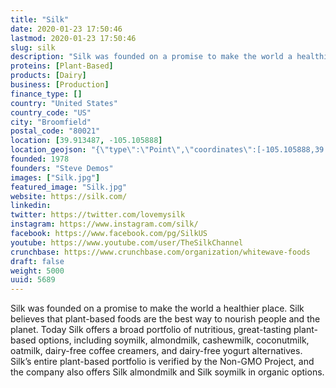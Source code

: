 ```yaml
---
title: "Silk"
date: 2020-01-23 17:50:46
lastmod: 2020-01-23 17:50:46
slug: silk
description: "Silk was founded on a promise to make the world a healthier place. Silk believes that plant-based foods are the best way to nourish people and the planet. Today Silk offers a broad portfolio of nutritious, great-tasting plant-based options, including soymilk, almondmilk, cashewmilk, coconutmilk, oatmilk, dairy-free coffee creamers, and dairy-free yogurt alternatives. Silk’s entire plant-based portfolio is verified by the Non-GMO Project, and the company also offers Silk almondmilk and Silk soymilk in organic options."
proteins: [Plant-Based]
products: [Dairy]
business: [Production]
finance_type: []
country: "United States"
country_code: "US"
city: "Broomfield"
postal_code: "80021"
location: [39.913487, -105.105888]
location_geojson: "{\"type\":\"Point\",\"coordinates\":[-105.105888,39.913487]}"
founded: 1978
founders: "Steve Demos"
images: ["Silk.jpg"]
featured_image: "Silk.jpg"
website: https://silk.com/
linkedin: 
twitter: https://twitter.com/lovemysilk
instagram: https://www.instagram.com/silk/
facebook: https://www.facebook.com/pg/SilkUS
youtube: https://www.youtube.com/user/TheSilkChannel
crunchbase: https://www.crunchbase.com/organization/whitewave-foods
draft: false
weight: 5000
uuid: 5689
---
```

Silk was founded on a promise to make the world a healthier place. Silk believes that plant-based foods are the best way to nourish people and the planet. Today Silk offers a broad portfolio of nutritious, great-tasting plant-based options, including soymilk, almondmilk, cashewmilk, coconutmilk, oatmilk, dairy-free coffee creamers, and dairy-free yogurt alternatives. Silk’s entire plant-based portfolio is verified by the Non-GMO Project, and the company also offers Silk almondmilk and Silk soymilk in organic options.
